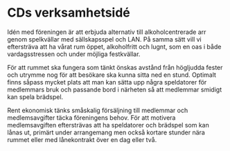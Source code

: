 # CDs verksamhetsidé
Idén med föreningen är att erbjuda alternativ till alkoholcentrerade arr genom
spelkvällar med sällskapsspel och LAN. På samma sätt vill vi eftersträva att ha
vårat rum öppet, alkoholfritt och lugnt, som en oas i både vardagsstressen och
under möjliga festkvällar.

För att rummet ska fungera som tänkt önskas avstånd från högljudda fester och
utrymme nog för att besökare ska kunna sitta ned en stund. Optimalt finns såpass
mycket plats att man kan sätta upp några speldatorer för medlemmars bruk och
passande bord i närheten så att medlemmar smidigt kan spela brädspel.

Rent ekonomisk tänks småskalig försäljning till medlemmar och medlemsavgifter
täcka föreningens behov. För att motivera medlemsavgiften eftersträvas att ha
speldatorer och brädspel som kan lånas ut, primärt under arrangemang men också
kortare stunder nära rummet eller med lånekontrakt över en dag eller två.
